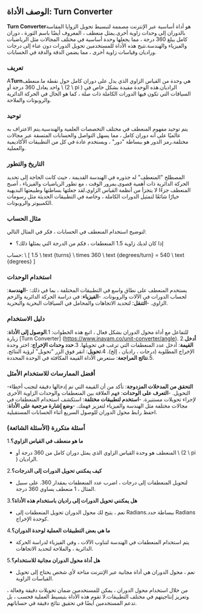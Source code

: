 ## الوصف الأداة: Turn Converter

**Turn Converter**هو أداة أساسية عبر الإنترنت مصممة لتبسيط تحويل الزوايا المقاسة بالدوران إلى وحدات زاوية أخرى.يمثل منعطف ، المعروف أيضًا باسم الثورة ، دوران كامل يبلغ 360 درجة ، مما يجعلها وحدة أساسية في مختلف المجالات مثل الرياضيات والفيزياء والهندسة.تتيح هذه الأداة للمستخدمين تحويل الدورات دون عناء إلى درجات وراديان وقياسات زاوية أخرى ، مما يضمن الدقة والدقة في الحسابات.

### تعريف

A**Turn**هي وحدة من القياس الزاوي الذي يدل على دوران كامل حول نقطة ما.منعطف واحد يعادل 360 درجة أو \ (2 \ pi \) الراديان.هذه الوحدة مفيدة بشكل خاص في السياقات التي تكون فيها الدورات الكاملة ذات صلة ، كما هو الحال في الحركة الدائرية والروبوتات والملاحة.

### توحيد

يتم توحيد مفهوم المنعطف في مختلف التخصصات العلمية والهندسية.يتم الاعتراف به عالميًا على أنه دوران كامل ، مما يسهل التواصل والحسابات المتسقة عبر مجالات مختلفة.رمز الدور هو ببساطة "دور" ، ويستخدم عادة في كل من التطبيقات الأكاديمية والعملية.

### التاريخ والتطور

المصطلح "المنعطف" له جذوره في الهندسة القديمة ، حيث كانت الحاجة إلى تحديد الحركة الدائرية ذات أهمية قصوى.بمرور الوقت ، مع تطور الرياضيات والفيزياء ، أصبح المنعطف جزءًا لا يتجزأ من أنظمة القياس الزاوي.لقد جعلتها بساطتها وطبيعتها البديهية خيارًا شائعًا لتمثيل الدورات الكاملة ، وخاصة في التطبيقات الحديثة مثل رسومات الكمبيوتر والروبوتات.

### مثال الحساب

لتوضيح استخدام المنعطف في الحسابات ، فكر في المثال التالي:
- إذا كان لديك زاوية 1.5 المنعطفات ، فكم من الدرجة التي يمثلها ذلك؟

حساب:
\ [
1.5 \ text {turns} \ times 360 \ text {degrees/turn} = 540 \ text {degrees}
\]

### استخدام الوحدات

يستخدم المنعطف على نطاق واسع في التطبيقات المختلفة ، بما في ذلك:
-**الهندسة**: لحساب الدورات في الآلات والروبوتات.
-**الفيزياء**: في دراسة الحركة الدائرية والزخم الزاوي.
-**التنقل**: لتحديد الاتجاهات والمحامل في السياقات البحرية والبحرية.

### دليل الاستخدام

للتفاعل مع أداة محول الدوران بشكل فعال ، اتبع هذه الخطوات:
1.**الوصول إلى الأداة**: زيارة [Turn Converter] (https://www.inayam.co/unit-converter/angle).
2.**أدخل القيمة**: أدخل عدد المنعطفات التي ترغب في تحويلها.
3.**حدد وحدات الإخراج**: اختر وحدة الإخراج المطلوبة (درجات ، راديان ، إلخ).
4.**تحويل**: انقر فوق الزر "تحويل" لرؤية النتائج.
5.**نتائج المراجعة**: ستعرض الأداة القيمة المكافئة في الوحدة المحددة.

### أفضل الممارسات للاستخدام الأمثل

-**التحقق من المدخلات المزدوجة**: تأكد من أن القيمة التي تم إدخالها دقيقة لتجنب أخطاء التحويل.
-**التعرف على الوحدات**: فهم العلاقة بين المنعطفات والوحدات الزاوية الأخرى لإجراء تحويلات مستنيرة.
-**استخدم لتطبيقات مختلفة**: استكشف استخدام المنعطفات في مجالات مختلفة مثل الهندسة والفيزياء لتعزيز فهمك.
-**وضع إشارة مرجعية على الأداة**: احفظ رابط محول الدوران للوصول السريع أثناء الحسابات المستقبلية.

### أسئلة متكررة (الأسئلة الشائعة)

1.**ما هو منعطف في القياس الزاوي؟**
- المنعطف هو وحدة القياس الزاوي الذي يمثل دوران كامل من 360 درجة أو \ (2 \ pi \) الراديان.

2.**كيف يمكنني تحويل الدورات إلى الدرجات؟**
- لتحويل المنعطفات إلى درجات ، اضرب عدد المنعطفات بمقدار 360. على سبيل المثال ، 1 منعطف يساوي 360 درجة.

3.**هل يمكنني تحويل الدورات إلى راديان باستخدام هذه الأداة؟**
- نعم ، يتيح لك محول الدوران تحويل المنعطفات إلى Radians.ببساطة حدد Radians كوحدة الإخراج.

4.**ما هي بعض التطبيقات العملية لوحدة الدوران؟**
- يتم استخدام المنعطفات في الهندسة لتناوب الآلات ، وفي الفيزياء لدراسة الحركة الدائرية ، والملاحة لتحديد الاتجاهات.

5.**هل أداة محول الدوران مجانية للاستخدام؟**
- نعم ، محول الدوران هي أداة مجانية عبر الإنترنت متاحة لأي شخص يحتاج إلى تحويل القياسات الزاوية.

من خلال استخدام محول الدوران ، يمكن للمستخدمين ضمان تحويلات دقيقة وفعالة ، وتعزيز إنتاجيتهم في مختلف التطبيقات.لا تقوم هذه الأداة بتبسيط العملية فحسب ، بل تدعم المستخدمين أيضًا في تحقيق نتائج دقيقة في حساباتهم.